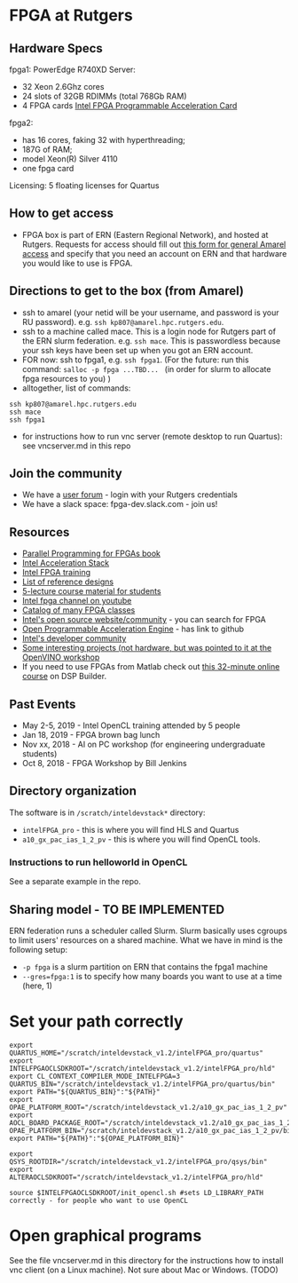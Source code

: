 # FPGA at Rutgers

## Hardware Specs

fpga1: PowerEdge R740XD Server: 

- 32 Xeon 2.6Ghz cores 
- 24 slots of 32GB RDIMMs (total 768Gb RAM) 
- 4 FPGA cards [Intel FPGA Programmable Acceleration Card](https://www.intel.com/content/www/us/en/programmable/products/boards_and_kits/dev-kits/altera/acceleration-card-arria-10-gx.html)

fpga2: 

- has 16 cores, faking 32 with hyperthreading; 
- 187G of RAM; 
- model Xeon(R) Silver 4110
- one fpga card

Licensing: 5 floating licenses for Quartus

## How to get access

- FPGA box is part of ERN (Eastern Regional Network), and hosted at Rutgers. Requests for access should fill out [this form for general Amarel access](https://oarc.rutgers.edu/access/) and specify that you need an account on ERN and that hardware you would like to use is FPGA. 

## Directions to get to the box (from Amarel)

- ssh to amarel (your netid will be your username, and password is your RU password). e.g. `ssh kp807@amarel.hpc.rutgers.edu`. 
- ssh to a machine called mace. This is a login node for Rutgers part of the ERN slurm federation. e.g. `ssh mace`. This is passwordless because your ssh keys have been set up when you got an ERN account. 
- FOR now: ssh to fpga1, e.g. `ssh fpga1`. (For the future: run this command: `salloc -p fpga ...TBD... `  (in order for slurm to allocate fpga resources to you) )
- alltogether, list of commands: 
```
ssh kp807@amarel.hpc.rutgers.edu
ssh mace
ssh fpga1
```
- for instructions how to run vnc server (remote desktop to run Quartus): see vncserver.md in this repo

## Join the community 

- We have a [user forum](https://ask.oarc.rutgers.edu/questions/) - login with your Rutgers credentials
- We have a slack space: fpga-dev.slack.com - join us! 

## Resources

- [Parallel Programming for FPGAs book](http://kastner.ucsd.edu/hlsbook/)
- [Intel Acceleration Stack](https://www.intel.com/content/www/us/en/programmable/solutions/acceleration-hub/acceleration-stack.html)
- [Intel FPGA training](https://www.intel.com/content/www/us/en/programmable/solutions/acceleration-hub/knowledge-center.html)
- [List of reference designs](https://www.intel.com/content/www/us/en/programmable/products/design-software/embedded-software-developers/opencl/support.html#ref-designs)
- [5-lecture course material for students](https://software.intel.com/en-us/ai-academy/students/kits/dl-inference-fpga)
- [Intel fpga channel on youtube](https://www.youtube.com/channel/UC0wEPiFb0J6AZZ3oPXRoRpw)
- [Catalog of many FPGA classes](https://www.intel.com/content/www/us/en/programmable/support/training/catalog.html)
- [Intel's open source website/community](https://01.org/)  - you can search for FPGA
- [Open Programmable Acceleration Engine](https://01.org/opae) - has link to github
- [Intel's developer community](https://devmesh.intel.com/)
- [Some interesting projects (not hardware, but was pointed to it at the OpenVINO workshop](https://github.com/IntelLabs) 
- If you need to use FPGAs from Matlab check out [this 32-minute online course](https://www.intel.com/content/www/us/en/programmable/support/training/course/odspintro.html) on DSP Builder. 

## Past Events

- May 2-5, 2019 - Intel OpenCL training attended by 5 people
- Jan 18, 2019 - FPGA brown bag lunch
- Nov xx, 2018 - AI on PC workshop (for engineering undergraduate students)
- Oct 8, 2018 - FPGA Workshop by Bill Jenkins

## Directory organization

The software is in `/scratch/inteldevstack*`  directory: 

- `intelFPGA_pro`  - this is where you will find HLS and Quartus
- `a10_gx_pac_ias_1_2_pv` - this is where you will find OpenCL tools. 

### Instructions to run helloworld in OpenCL

See a separate example in the repo. 

## Sharing model - TO BE IMPLEMENTED

ERN federation runs a scheduler called Slurm. Slurm basically uses cgroups to limit users' resources on a shared machine. What we have in mind is the following setup: 
- `-p fpga` is a slurm partition on ERN that contains the fpga1 machine
- `--gres=fpga:1` is to specify how many boards you want to use at a time (here, 1)


# Set your path correctly 

```
export QUARTUS_HOME="/scratch/inteldevstack_v1.2/intelFPGA_pro/quartus"
export INTELFPGAOCLSDKROOT="/scratch/inteldevstack_v1.2/intelFPGA_pro/hld"
export CL_CONTEXT_COMPILER_MODE_INTELFPGA=3
QUARTUS_BIN="/scratch/inteldevstack_v1.2/intelFPGA_pro/quartus/bin"
export PATH="${QUARTUS_BIN}":"${PATH}"
export OPAE_PLATFORM_ROOT="/scratch/inteldevstack_v1.2/a10_gx_pac_ias_1_2_pv"
export AOCL_BOARD_PACKAGE_ROOT="/scratch/inteldevstack_v1.2/a10_gx_pac_ias_1_2_pv/opencl/opencl_bsp"
OPAE_PLATFORM_BIN="/scratch/inteldevstack_v1.2/a10_gx_pac_ias_1_2_pv/bin"
export PATH="${PATH}":"${OPAE_PLATFORM_BIN}"

export  QSYS_ROOTDIR="/scratch/inteldevstack_v1.2/intelFPGA_pro/qsys/bin"
export ALTERAOCLSDKROOT="/scratch/inteldevstack_v1.2/intelFPGA_pro/hld"

source $INTELFPGAOCLSDKROOT/init_opencl.sh #sets LD_LIBRARY_PATH correctly - for people who want to use OpenCL
```

# Open graphical programs

See the file vncserver.md in this directory for the instructions how to install vnc client (on a Linux machine). Not sure about Mac or Windows. (TODO)
